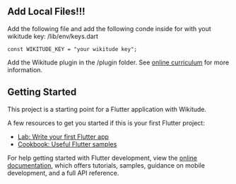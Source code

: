 ## Add Local Files!!!
Add the following file and add the following conde inside for with yout wikitude key: /lib/env/keys.dart
```
const WIKITUDE_KEY = "your wikitude key";
```

Add the Wikitude plugin in the /plugin folder. See [online curriculum](https://itf-mobiledevelopment.netlify.app/Flutter/getstarted.html) for more information.

## Getting Started

This project is a starting point for a Flutter application with Wikitude.

A few resources to get you started if this is your first Flutter project:

- [Lab: Write your first Flutter app](https://docs.flutter.dev/get-started/codelab)
- [Cookbook: Useful Flutter samples](https://docs.flutter.dev/cookbook)

For help getting started with Flutter development, view the
[online documentation](https://docs.flutter.dev/), which offers tutorials,
samples, guidance on mobile development, and a full API reference.
